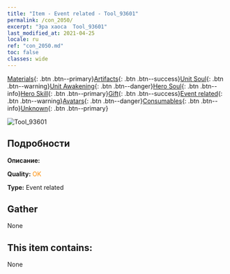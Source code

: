 ```yaml
---
title: "Item - Event related - Tool_93601"
permalink: /con_2050/
excerpt: "Эра хаоса  Tool_93601"
last_modified_at: 2021-04-25
locale: ru
ref: "con_2050.md"
toc: false
classes: wide
---
```

 [Materials](/ItemsRU/){: .btn .btn--primary}[Artifacts](/ItemsRU/Artifacts/){: .btn .btn--success}[Unit Soul](/ItemsRU/UnitSoul/){: .btn .btn--warning}[Unit Awakening](/ItemsRU/UnitAwakening/){: .btn .btn--danger}[Hero Soul](/ItemsRU/HeroSoul/){: .btn .btn--info}[Hero Skill](/ItemsRU/HeroSkill/){: .btn .btn--primary}[Gift](/ItemsRU/Gift/){: .btn .btn--success}[Event related](/ItemsRU/Events/){: .btn .btn--warning}[Avatars](/ItemsRU/Avatars/){: .btn .btn--danger}[Consumables](/ItemsRU/Consumables/){: .btn .btn--info}[Unknown](/ItemsRU/Unknown/){: .btn .btn--primary}

 ![Tool_93601](/images/t/juexing_601.jpg)

## Подробности
 **Описание:** 

 **Quality:** <span style="color: #FF8C00">OK</span>

 **Type:** Event related

## Gather

  None

## This item contains:

  None

